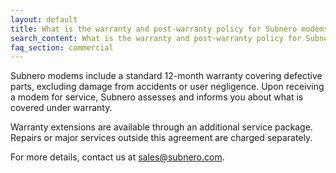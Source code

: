 ```yaml
---
layout: default
title: What is the warranty and post-warranty policy for Subnero modems?
search_content: What is the warranty and post-warranty policy for Subnero modems?
faq_section: commercial
---
```


Subnero modems include a standard 12-month warranty covering defective parts, excluding damage from accidents or user negligence. Upon receiving a modem for service, Subnero assesses and informs you about what is covered under warranty.

Warranty extensions are available through an additional service package. Repairs or major services outside this agreement are charged separately.

For more details, contact us at sales@subnero.com.